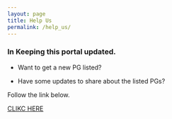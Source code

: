 ```yaml
---
layout: page
title: Help Us
permalink: /help_us/
---
```

### In Keeping this portal updated.


* Want to get a new PG listed?


* Have some updates to share about the listed PGs?

Follow the link below.

[CLIKC HERE](http://tinyurl.com/helpusform)